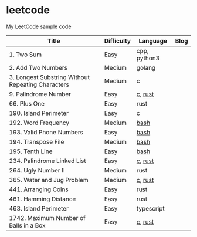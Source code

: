 # leetcode
My LeetCode sample code

| Title | Difficulty | Language | Blog |
| --- | --- | --- | --- |
| 1. Two Sum | Easy | cpp, python3| |
| 2. Add Two Numbers | Medium | golang | |
| 3. Longest Substring Without Repeating Characters | Medium | c | |
| 9. Palindrome Number | Easy | [c](9/9.c), [rust](9/9.rs) | |
| 66. Plus One | Easy | rust | |
| 190. Island Perimeter | Easy | c | |
| 192. Word Frequency | Medium | [bash](192/192.sh) | |
| 193. Valid Phone Numbers | Easy | [bash](193/193.sh) | |
| 194. Transpose File | Medium | [bash](194/194.sh) | |
| 195. Tenth Line | Easy | [bash](195/195.sh) | |
| 234. Palindrome Linked List | Easy | [c](234/234.c), [rust](234/234.rs) | |
| 264. Ugly Number II | Medium | rust | |
| 365. Water and Jug Problem | Medium | [c](365/365.c), [rust](365/365.rs) | |
| 441. Arranging Coins | Easy | rust | |
| 461. Hamming Distance | Easy | rust | |
| 463. Island Perimeter | Easy | typescript | |
| 1742. Maximum Number of Balls in a Box | Easy | [c](1742/1742.c), [rust](1742/1742.rs) | |


